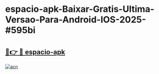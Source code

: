 # espacio-apk-Baixar-Gratis-Ultima-Versao-Para-Android-IOS-2025-#595bi

# <h2><a href="https://ainizakaria.my?title=espacio-apk&ref=24M">🔗👉 🔴 espacio-apk</a></h2>

[![acn](https://github.com/user-attachments/assets/0f9c940e-d8b0-45ae-aac7-cd30a18b3e1c)](https://ainizakaria.my?title=espacio-apk&ref=24M)

